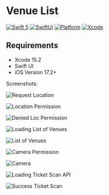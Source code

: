 # Venue List

[![Swift 5](https://img.shields.io/badge/swift-5-ED523F.svg?style=flat)](https://swift.org/download/) 
[![SwiftUI](https://img.shields.io/badge/SwiftUI-5-ED523F.svg?style=flat)](https://developer.apple.com/xcode/swiftui/)
[![Platform](https://img.shields.io/badge/platform-iOS%2017.2+-lightgrey.svg)]()
[![Xcode](https://img.shields.io/badge/Xcode-15.2-blue)]()

## Requirements
* Xcode 15.2
* Swift UI
* iOS Version 17.2+

Screenshots:

![Request Location](https://drive.google.com/uc?export=view&id=1Me3xohdvxU7OkCuSgxXLpMEaHaN_92uH)

![Location Permission](https://drive.google.com/uc?export=view&id=1qsouVgtr3wcFdh7aMEW6I_gLSc59UwXv)

![Denied Loc Permission](https://drive.google.com/uc?export=view&id=1cZ3WQreSshpQ0PCkvPSBhXovGaVEAcGD)

![Loading List of Venues](https://drive.google.com/uc?export=view&id=1GtjMlivjyj8aZJnbzEp15dqpSm61xGBd)

![List of Venues](https://drive.google.com/uc?export=view&id=1fn541zu9oa-glhT8fp4cC0YjRYkwqMOO)

![Camera Permission](https://drive.google.com/uc?export=view&id=1AjxRI4NlgrGcM2Z3-Z1-8asuvyEnYRbU)

![Camera](https://drive.google.com/uc?export=view&id=1dJSBgGSgc9fYzCYQ0H8GTWcm7Auy6CUq)

![Loading Ticket Scan API](https://drive.google.com/uc?export=view&id=1zLLHHOuqFjmO8n2M7Ve7-05rBnyrj3GP)

![Success Ticket Scan](https://drive.google.com/uc?export=view&id=1LzzYb--hSR6uqWbfHFPc5rJ7zQWV4Op5)

